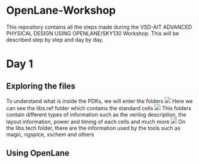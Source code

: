 # OpenLane-Workshop
This repository contains all the steps made during the VSD-AIT ADVANCED PHYSICAL DESIGN USING OPENLANE/SKY130 Workshop. 
This will be described step by step and day by day.

# Day 1
## Exploring the files
To understand what is inside the PDKs, we will enter the folders
<img src="day1/files1">
Here we can see the libs.ref folder which contains the standard cells 
<img src="day1/files3">
This folders contain different types of information such as the verilog description, the layout information, power and timing of each cells and much more
<img src="day1/files2">
On the libs.tech folder, there are the information used by the tools such as magic, ngspice, xschem and others

## Using OpenLane
